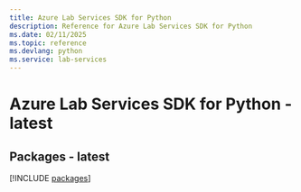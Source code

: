 ```yaml
---
title: Azure Lab Services SDK for Python
description: Reference for Azure Lab Services SDK for Python
ms.date: 02/11/2025
ms.topic: reference
ms.devlang: python
ms.service: lab-services
---
```

# Azure Lab Services SDK for Python - latest
## Packages - latest
[!INCLUDE [packages](lab-services-index.md)]